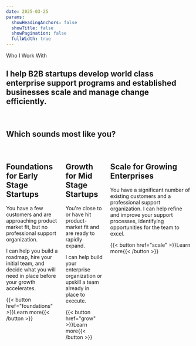 ```yaml
---
date: 2025-03-25
params:
  showHeadingAnchors: false
  showTitle: false
  showPagination: false
  fullWidth: true
---
```


<div class="text-center mb-4 text-4xl font-extrabold leading-none tracking-tight md:text-5xl lg:text-6xl">
Who I Work With
</div>

<h2 class="text-center">
  I help B2B startups develop world class enterprise support programs and established businesses scale and manage change efficiently.
</h2>
<br />
<h2 class="text-center font-extrabold text-4xl">
  Which sounds most like you?
</h2>
<br />
<div class="columns" style="max-width: 100%;">
    <div class="column bg-secondary-600 inverse">
      <h2 class="table-header"><b>Foundations</b> for Early Stage Startups</h2>
      <div class="content">
        <p>You have a few customers and are approaching product market fit, but no professional support organization. 
        </p>
        <p>I can help you build a roadmap, hire your initial team, and decide what you will need in place before your growth accelerates.</p>
      </div>
      <div class="column-button-container">
        {{< button href="foundations" >}}Learn more{{< /button >}}
      </div>
    </div>
    <div class="column bg-primary-600">
      <h2 class="table-header"><b>Growth</b> for Mid Stage Startups</h2>
      <div class="content">
        <p>
              You're close to or have hit product-market fit and are ready to rapidly expand.
        </p>
        <p> 
              I can help build your enterprise organization or upskill a team already in place to execute.
        </p>
      </div>
      <div class="column-button-container">
        {{< button href="grow" >}}Learn more{{< /button >}}
      </div>
    </div>
    <div class="column bg-primary-500">
      <h2 class="table-header"><b>Scale</b> for Growing Enterprises</h2>
      <div class="content">
        <p>You have a significant number of existing customers and a professional support organization. I can help refine and improve your support processes, identifying opportunities for the team to excel.</p>
      </div>
      <div class="column-button-container">
        {{< button href="scale" >}}Learn more{{< /button >}}
      </div>
    </div>
  </div>
</div>
